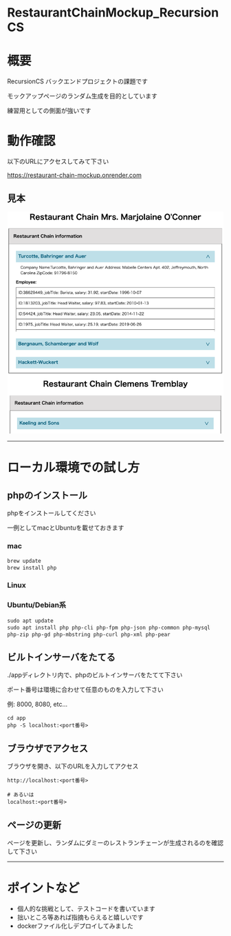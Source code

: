 # RestaurantChainMockup_RecursionCS

# 概要

RecursionCS バックエンドプロジェクトの課題です

モックアップページのランダム生成を目的としています

練習用としての側面が強いです

# 動作確認

以下のURLにアクセスしてみて下さい

https://restaurant-chain-mockup.onrender.com

## 見本

![見本](doc/img/image.png)

---

# ローカル環境での試し方 

## phpのインストール

phpをインストールしてください

一例としてmacとUbuntuを載せておきます

### mac

```shell
brew update
brew install php
```

### Linux

### Ubuntu/Debian系

```shell
sudo apt update
sudo apt install php php-cli php-fpm php-json php-common php-mysql php-zip php-gd php-mbstring php-curl php-xml php-pear
```

## ビルトインサーバをたてる

./appディレクトリ内で、phpのビルトインサーバをたてて下さい

ポート番号は環境に合わせて任意のものを入力して下さい

例: 8000, 8080, etc...

```shell
cd app
php -S localhost:<port番号>
```

## ブラウザでアクセス

ブラウザを開き、以下のURLを入力してアクセス

```plane
http://localhost:<port番号>

# あるいは
localhost:<port番号>
```

## ページの更新

ページを更新し、ランダムにダミーのレストランチェーンが生成されるのを確認して下さい

---

# ポイントなど

- 個人的な挑戦として、テストコードを書いています
- 拙いところ等あれば指摘もらえると嬉しいです
- dockerファイル化しデプロイしてみました
